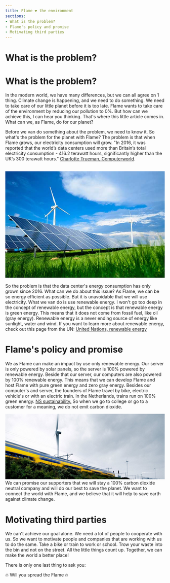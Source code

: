 ```yaml
---
title: Flame ❤ the environment
sections:
- What is the problem?
- Flame's policy and promise
- Motivating third parties
---
```


# What is the problem? <a name="{sections[0]}"></a>
# What is the problem? <a name="{sections[0]}"></a>
In the modern world, we have many differences, but we can all agree on 1 thing. Climate change is happening, and we need to do something. We need to take care of our little planet before it is too late. Flame wants to take care of the environment by reducing our pollution to 0%. But how can we achieve this, I can hear you thinking. That's where this little article comes in. What can we, as Flame, do for our planet?

Before we van do something about the problem, we need to know it. So what's the problem for the planet with Flame? The problem is that when Flame grows, our electricity consumption will grow. "In 2016, it was reported that the world’s data centers used more than Britain’s total electricity consumption - 416.2 terawatt hours, significantly higher than the UK’s 300 terawatt hours." <a href="https://www.computerworld.com/article/3431148/why-data-centres-are-the-new-frontier-in-the-fight-against-climate-change.html">Charlotte Trueman, Computerworld</a>.

<br>

<img src="./assets/renewable.jpg" alt="Picture of renable energy">

<br>

So the problem is that the data center's energy consumption has only grown since 2016. What can we do about this issue? As Flame, we can be so energy efficient as possible. But it is unavoidable that we will use electricity. What we van do is use renewable energy. I won't go too deep in the concept of renewable energy, but the concept is that renewable energy is green energy. This means that it does not come from fossil fuel, like oil (gray energy). Renewable energy is a never ending source of energy like sunlight, water and wind. If you want to learn more about renewable energy, check out this page from the UN:  <a href="https://www.un.org/en/climatechange/raising-ambition/renewable-energy">United Nations, renewable energy</a>

# Flame's policy and promise <a name="{sections[1]}"></a>
We as Flame can make an impact by use only renewable energy. Our server is only powered by solar panels, so the server is 100% powered by renewable energy. Beside that our server, our computers are also powered by 100% renewable energy. This means that we can develop Flame and host Flame with pure green energy and zero gray energy.
Besides our computer's and server, the founders of Flame travel by bike, electric vehicle's or with an electric train. In the Netherlands, trains run on 100% green energy. <a href="https://www.ns.nl/en/about-ns/sustainability/climate-neutral/green-energy-for-train-bus-and-station.html">NS sustainability.</a> So when we go to college or go to a customer for a meaning, we do not emit carbon dioxide.

<img src="./assets/groenetrein.jpg" alt="Green Train">
We can promise our supporters that we will stay a 100% carbon dioxide neutral company and will do our best to save the planet. We want to connect the world with Flame, and we believe that it will help to save earth against climate change.

# Motivating third parties <a name="{sections[2]}"></a>
We can't achieve our goal alone. We need a lot of people to cooperate with us. So we want to motivate people and companies that are working with us to do the same. Take a bike or train to work or school. Trow your waste into the bin and not on the street. All the little things count up. Together, we can make the world a better place!

There is only one last thing to ask you:

🔥 Will you spread the Flame 🔥





















